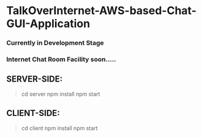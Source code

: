 # TalkOverInternet-AWS-based-Chat-GUI-Application

### Currently in Development Stage

### Internet Chat Room Facility soon.....


## SERVER-SIDE:

> cd server
> npm install
> npm start


## CLIENT-SIDE:

> cd client
> npm install
> npm start


